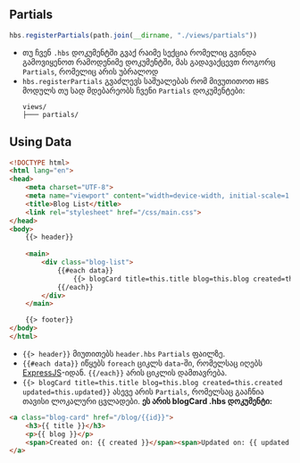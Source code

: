 ## Partials
```javascript
hbs.registerPartials(path.join(__dirname, "./views/partials"))
```
- თუ ჩვენ `.hbs` დოკუმენტში გვაქ რაიმე სექცია რომელიც გვინდა გამოვიყენოთ რამოდენიმე დოკუმენტში, მას გადავაქცევთ როგორც `Partials`, რომელიც არის უბრალოდ 
- `hbs.registerPartials` გვაძლევს საშუალებას რომ მივუთითოთ `HBS` მოდულს თუ სად მდებარეობს ჩვენი `Partials` დოკუმენტები:
  ```
  views/
  ├─── partials/
  ```
## Using Data
```html
<!DOCTYPE html>
<html lang="en">
<head>
    <meta charset="UTF-8">
    <meta name="viewport" content="width=device-width, initial-scale=1.0">
    <title>Blog List</title>
    <link rel="stylesheet" href="/css/main.css">
</head>
<body>
    {{> header}}
    
    <main>
        <div class="blog-list">
            {{#each data}}
                {{> blogCard title=this.title blog=this.blog created=this.created updated=this.updated}}
            {{/each}}
        </div>
    </main>

    {{> footer}}
</body>
</html>
```
- `{{> header}}` მიუთითებს `header.hbs` `Partials` ფაილზე. 
- `{{#each data}}` იწყებს `foreach` ციკლს `data`-ში, რომელსაც იღებს [ExpressJS](https://github.com/Nikoloz-code/js-finals/blob/main/ExpressJS.md#sending-data-to-a-view)-იდან. `{{/each}}` არის ციკლის დამთავრება.
- `{{> blogCard title=this.title blog=this.blog created=this.created updated=this.updated}}` ასევე არის `Partials`, რომელსაც გააჩნია თავისი ლოკალური ცვლადები.
**ეს არის blogCard .hbs დოკუმენტი:**
```html
<a class="blog-card" href="/blog/{{id}}">
    <h3>{{ title }}</h3>
    <p>{{ blog }}</p>
    <span>Created on: {{ created }}</span><span>Updated on: {{ updated }}</span>
</a>
```
